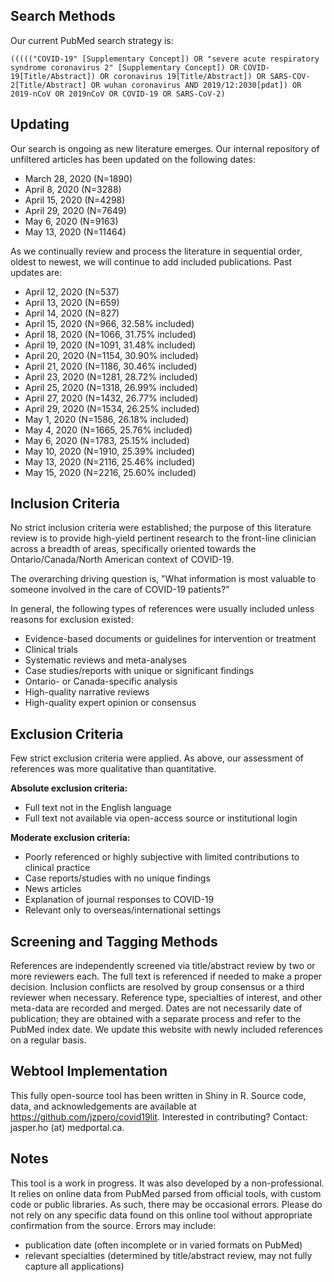 ## Search Methods
Our current PubMed search strategy is:

```
((((("COVID-19" [Supplementary Concept]) OR "severe acute respiratory syndrome coronavirus 2" [Supplementary Concept]) OR COVID-19[Title/Abstract]) OR coronavirus 19[Title/Abstract]) OR SARS-COV-2[Title/Abstract] OR wuhan coronavirus AND 2019/12:2030[pdat]) OR 2019-nCoV OR 2019nCoV OR COVID-19 OR SARS-CoV-2)
```

## Updating

Our search is ongoing as new literature emerges. Our internal repository of unfiltered articles has been updated on the following dates:

- March 28, 2020 (N=1890)
- April 8, 2020 (N=3288)
- April 15, 2020 (N=4298)
- April 29, 2020 (N=7649)
- May 6, 2020 (N=9163)
- May 13, 2020 (N=11464)

As we continually review and process the literature in sequential order, oldest to newest, we will continue to add included publications. Past updates are:

- April 12, 2020 (N=537)
- April 13, 2020 (N=659)
- April 14, 2020 (N=827)
- April 15, 2020 (N=966, 32.58% included)
- April 18, 2020 (N=1066, 31.75% included)
- April 19, 2020 (N=1091, 31.48% included)
- April 20, 2020 (N=1154, 30.90% included)
- April 21, 2020 (N=1186, 30.46% included)
- April 23, 2020 (N=1281, 28.72% included)
- April 25, 2020 (N=1318, 26.99% included)
- April 27, 2020 (N=1432, 26.77% included)
- April 29, 2020 (N=1534, 26.25% included)
- May 1, 2020 (N=1586, 26.18% included)
- May 4, 2020 (N=1665, 25.76% included)
- May 6, 2020 (N=1783, 25.15% included)
- May 10, 2020 (N=1910, 25.39% included)
- May 13, 2020 (N=2116, 25.46% included)
- May 15, 2020 (N=2216, 25.60% included)

## Inclusion Criteria
No strict inclusion criteria were established; the purpose of this literature review is to provide high-yield pertinent research to the front-line clinician across a breadth of areas, specifically oriented towards the Ontario/Canada/North American context of COVID-19.

The overarching driving question is, "What information is most valuable to someone involved in the care of COVID-19 patients?"

In general, the following types of references were usually included unless reasons for exclusion existed:

- Evidence-based documents or guidelines for intervention or treatment
- Clinical trials
- Systematic reviews and meta-analyses
- Case studies/reports with unique or significant findings
- Ontario- or Canada-specific analysis
- High-quality narrative reviews
- High-quality expert opinion or consensus


## Exclusion Criteria
Few strict exclusion criteria were applied. As above, our assessment of references was more qualitative than quantitative.

**Absolute exclusion criteria:** 

 - Full text not in the English language  
 - Full text not available via open-access source or institutional login

**Moderate exclusion criteria:**  

 - Poorly referenced or highly subjective with limited contributions to clinical practice
 - Case reports/studies with no unique findings
 - News articles
 - Explanation of journal responses to COVID-19
 - Relevant only to overseas/international settings

## Screening and Tagging Methods
References are independently screened via title/abstract review by two or more reviewers each. The full text is referenced if needed to make a proper decision.
Inclusion conflicts are resolved by group consensus or a third reviewer when necessary.
Reference type, specialties of interest, and other meta-data are recorded and merged.
Dates are not necessarily date of publication; they are obtained with a separate process and refer to the PubMed index date.
We update this website with newly included references on a regular basis.

## Webtool Implementation
This fully open-source tool has been written in Shiny in R. Source code, data, and acknowledgements are available at https://github.com/jzpero/covid19lit. Interested in contributing? Contact: jasper.ho (at) medportal.ca.

## Notes
This tool is a work in progress. It was also developed by a non-professional. It relies on online data from PubMed parsed from official tools, with custom code or public libraries. As such, there may be occasional errors. Please do not rely on any specific data found on this online tool without appropriate confirmation from the source. Errors may include:

- publication date (often incomplete or in varied formats on PubMed)
- relevant specialties (determined by title/abstract review, may not fully capture all applications)
